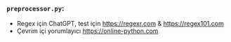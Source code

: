 ### `preprocessor.py`:

- Regex için ChatGPT, test için https://regexr.com & https://regex101.com
- Çevrim içi yorumlayıcı https://online-python.com
